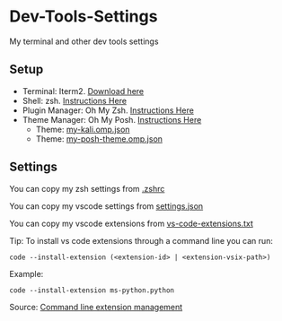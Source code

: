 # Dev-Tools-Settings

My terminal and other dev tools settings

## Setup

- Terminal: Iterm2. [Download here](https://iterm2.com/)
- Shell: zsh. [Instructions Here](https://github.com/ohmyzsh/ohmyzsh/wiki/Installing-ZSH)
- Plugin Manager: Oh My Zsh. [Instructions Here](https://github.com/ohmyzsh/ohmyzsh)
- Theme Manager: Oh My Posh. [Instructions Here](https://ohmyposh.dev/docs/)
  - Theme: [my-kali.omp.json](my-kali.omp.json)
  - Theme: [my-posh-theme.omp.json](my-posh-theme.omp.json)

## Settings

You can copy my zsh settings from [.zshrc](.zshrc)

You can copy my vscode settings from [settings.json](settings.json)

You can copy my vscode extensions from [vs-code-extensions.txt](vs-code-extensions.txt)

Tip: To install vs code extensions through a command line you can run:

```console
code --install-extension (<extension-id> | <extension-vsix-path>)
```

Example:
```console
code --install-extension ms-python.python
```

Source: [Command line extension management](https://code.visualstudio.com/docs/editor/extension-marketplace)
